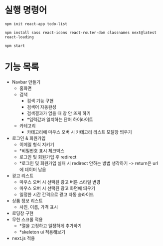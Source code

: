 # 실행 명령어

`npm init react-app todo-list`

`npm install sass react-icons react-router-dom classnames next@latest react-loading`

`npm start`

# 기능 목록

- Navbar 만들기
  - 홈화면
  - 검색
    - 검색 기능 구현
    - 검색어 자동완성
    - 검색결과가 없을 때 창 안 뜨게 하기
    - \*입력값과 일치하는 단어 하이라이트
  - 카테고리
    - 카테고리에 마우스 오버 시 카테고리 리스트 모달창 띄우기
- 로그인 & 회원가입
  - 이메일 형식 지키기
  - \*비밀번호 표시 체크박스
  - 로그인 및 회원가입 후 redirect
  - \*로그인 및 회원가입 실패 시 redirect 안하는 방법 생각하기 -> return은 url에 데이터 남음
- 광고 리스트
  - 마우스 오버 시 선택된 광고 버튼 스타일 변경
  - 마우스 오버 시 선택된 광고 화면에 띄우기
  - 일정한 시간 간격으로 광고 자동 슬라이드
- 상품 정보 리스트
  - 사진, 이름, 가격 표시
- 로딩창 구현
- 무한 스크롤 적용
  - \*열을 고정하고 일정하게 추가하기
  - \*skeleton ui 적용해보기
- next.js 적용
